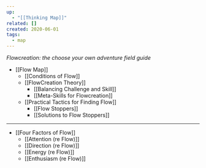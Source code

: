 ```yaml
---
up:
  - "[[Thinking Map]]"
related: []
created: 2020-06-01
tags:
  - map
---
```

 *Flowcreation: the choose your own adventure field guide*

- [[Flow Map]]
	- [[Conditions of Flow]]
	- [[FlowCreation Theory]]
		- [[Balancing Challenge and Skill]]
		- [[Meta-Skills for Flowcreation]]
	- [[Practical Tactics for Finding Flow]]
		- [[Flow Stoppers]]
		- [[Solutions to Flow Stoppers]]	

---
- [[Four Factors of Flow]]
	- [[Attention (re Flow)]]
	- [[Direction (re Flow)]]
	- [[Energy (re Flow)]]
	- [[Enthusiasm (re Flow)]]

